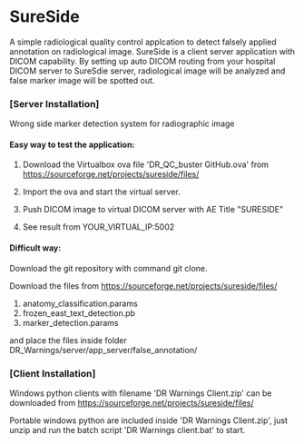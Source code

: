 # SureSide

A simple radiological quality control applcation to detect falsely applied annotation on radiological image.
SureSide is a client server application with DICOM capability. 
By setting up auto DICOM routing from your hospital DICOM server to SureSdie server, radiological image will be analyzed and false marker image will be spotted out.


### [Server Installation]

Wrong side marker detection system for radiographic image

#### Easy way to test the application:

1. Download the Virtualbox ova file 'DR_QC_buster GitHub.ova' from  https://sourceforge.net/projects/sureside/files/
  
2. Import the ova and start the virtual server.

3. Push DICOM image to virtual DICOM server with AE Title "SURESIDE"

4. See result from YOUR_VIRTUAL_IP:5002


#### Difficult way:

Download the git repository with command git clone.

Download the files from https://sourceforge.net/projects/sureside/files/

1. anatomy_classification.params
2. frozen_east_text_detection.pb
3. marker_detection.params

and place the files inside folder DR_Warnings/server/app_server/false_annotation/

### [Client Installation]

Windows python clients with filename 'DR Warnings Client.zip' can be downloaded from https://sourceforge.net/projects/sureside/files/

Portable windows python are included inside 'DR Warnings Client.zip', just unzip and run the batch script 'DR Warnings client.bat' to start.




